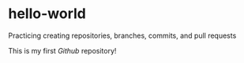 # hello-world
Practicing creating repositories, branches, commits, and pull requests

This is my first <em>Github</em> repository!
